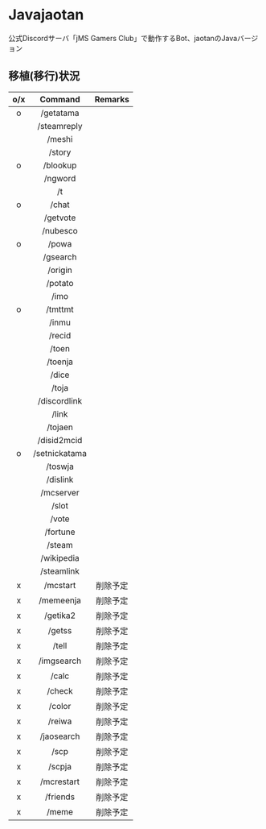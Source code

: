 # Javajaotan
公式Discordサーバ「jMS Gamers Club」で動作するBot、jaotanのJavaバージョン

## 移植(移行)状況

|o/x|Command|Remarks|
|:-:|:-:|:-:|
|o|/getatama||
||/steamreply||
||/meshi||
||/story||
|o|/blookup||
||/ngword||
||/t||
|o|/chat||
||/getvote||
||/nubesco||
|o|/powa||
||/gsearch||
||/origin||
||/potato||
||/imo||
|o|/tmttmt||
||/inmu||
||/recid||
||/toen||
||/toenja||
||/dice||
||/toja||
||/discordlink||
||/link||
||/tojaen||
||/disid2mcid||
|o|/setnickatama||
||/toswja||
||/dislink||
||/mcserver||
||/slot||
||/vote||
||/fortune||
||/steam||
||/wikipedia||
||/steamlink||
|x|/mcstart|削除予定|
|x|/memeenja|削除予定|
|x|/getika2|削除予定|
|x|/getss|削除予定|
|x|/tell|削除予定|
|x|/imgsearch|削除予定|
|x|/calc|削除予定|
|x|/check|削除予定|
|x|/color|削除予定|
|x|/reiwa|削除予定|
|x|/jaosearch|削除予定|
|x|/scp|削除予定|
|x|/scpja|削除予定|
|x|/mcrestart|削除予定|
|x|/friends|削除予定|
|x|/meme|削除予定|